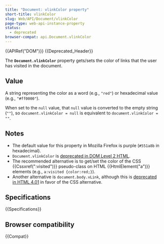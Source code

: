 ```yaml
---
title: "Document: vlinkColor property"
short-title: vlinkColor
slug: Web/API/Document/vlinkColor
page-type: web-api-instance-property
status:
  - deprecated
browser-compat: api.Document.vlinkColor
---
```


{{APIRef("DOM")}} {{Deprecated_Header}}

The **`Document.vlinkColor`** property gets/sets the color of
links that the user has visited in the document.

## Value

A string representing the color as a word (e.g., `"red"`) or hexadecimal value (e.g., `"#ff0000"`).

When set to the `null` value, that `null` value is converted to the empty string (`""`), so `document.vlinkColor = null` is equivalent to `document.vlinkColor = ""`.

## Notes

- The default value for this property in Mozilla Firefox is purple
  (`#551a8b` in hexadecimal).
- `Document.vlinkColor` is [deprecated in DOM Level 2 HTML](https://www.w3.org/TR/DOM-Level-2-HTML/html.html#ID-26809268).
- The recommended alternative is to get/set the color of the CSS {{Cssxref(":visited")}} pseudo-class on HTML {{HtmlElement("a")}} elements (e.g., `a:visited {color:red;}`).
- Another alternative is `document.body.vLink`, although this is [deprecated in HTML 4.01](https://www.w3.org/TR/html401/struct/global.html#adef-vlink) in favor of the CSS alternative.

## Specifications

{{Specifications}}

## Browser compatibility

{{Compat}}
